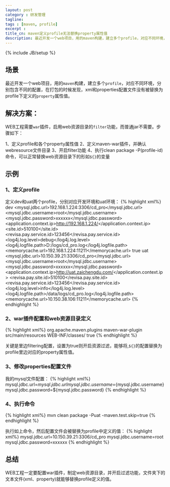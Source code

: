 ```yaml
---
layout: post
category : 研发管理
tagline: 
tags : [maven, profile]
excerpt : 
title_cn: maven定义profile无法替换property属性值 
description: 最近开发一个web项目，用的maven构建，建立多个profile，对应不同环境，分别包含不同的配置，在打包的时候发现，xml和properties配置文件没有被替换为profile下定义的property属性值。
---
```

{% include JB/setup %}

## 场景
最近开发一个web项目，用的<code>maven</code>构建，建立多个<code>profile</code>，对应不同环境，分别包含不同的配置，在打包的时候发现，xml和properties配置文件没有被替换为profile下定义的<code>property</code>属性值。

## 解决方案：

WEB工程需要<code>war</code>插件，启用web资源目录的<code>filter</code>功能，而普通jar不需要。步骤如下：

1、定义profile和各个property属性值
2、定义maven-war插件，并确认webresource文件目录
3、开启filter功能
4、执行clean package -P(profile-id) 命令，可以正常替换web资源目录下的形如<code>${}</code>的变量


## 示例

### 1、定义profile

定义dev和uat两个profile，分别对应开发环境和uat环境：
{% highlight xml%}
<profiles>
    <profile>
        <id>dev</id>
        <properties>
            <!-- 数据库相关配置-->
            <mysql.jdbc.url>192.168.1.224:3306/cd_pro</mysql.jdbc.url>
            <mysql.jdbc.username>root</mysql.jdbc.username>
            <mysql.jdbc.password>xxxxxx</mysql.jdbc.password>
            <!-- 环境配置 -->
            <application.context.ip>http://192.168.1.224/</application.context.ip>
            <site.id>510100</site.id>
            <!-- 支付相关配置-->
            <revisa.pay.service.id>123456</revisa.pay.service.id>
            <!--LOG4J日志级别-->
            <log4j.log.level>debug</log4j.log.level>
            <log4j.logfile.path>D:/logs/cd_pro.log</log4j.logfile.path>
            <memorycache.url>192.168.1.224:11211</memorycache.url>
        </properties>
        <activation>
            <activeByDefault>true</activeByDefault>
        </activation>
    </profile>
    <profile>
        <id>uat</id>
        <properties>
            <!-- 数据库相关配置-->
            <mysql.jdbc.url>10.150.39.21:3306/cd_pro</mysql.jdbc.url>
            <mysql.jdbc.username>root</mysql.jdbc.username>
            <mysql.jdbc.password>xxxxxx</mysql.jdbc.password>
            <!-- 环境配置 -->
            <application.context.ip>http://uat.zaichengdu.com/</application.context.ip>
            <revisa.pay.site.id>510100</revisa.pay.site.id>
            <!-- 支付相关配置-->
            <revisa.pay.service.id>123456</revisa.pay.service.id>
            <!--LOG4J日志级别-->
            <log4j.log.level>info</log4j.log.level>
            <log4j.logfile.path>/data/logs/cd_pro.log</log4j.logfile.path>
            <memorycache.url>10.150.38.106:11211</memorycache.url>
        </properties>
    </profile>
</profiles>
{% endhighlight %}

### 2、war插件配置和web资源目录定义

{% highlight xml%}
<plugin>
    <groupId>org.apache.maven.plugins</groupId>
    <artifactId>maven-war-plugin</artifactId>
    <configuration>
        <webResources>
            <resource>
                <!-- this is relative to the pom.xml directory -->
                <directory>src/main/resources</directory>
                <targetPath>WEB-INF/classes/</targetPath>
                <filtering>true</filtering>
            </resource>
        </webResources>
    </configuration>
</plugin>
{% endhighlight %}

关键是里边filtering配置，设置为true则开启资源过滤，能够将,<code>${}</code>的配置替换为profile里边对应的property属性值。

### 3、修改properties配置文件

我的mysql文件配置：
{% highlight xml%}
mysql.jdbc.url=${mysql.jdbc.url}
mysql.jdbc.username=${mysql.jdbc.username}
mysql.jdbc.password=${mysql.jdbc.password}
{% endhighlight %}

### 4、执行命令
{% highlight xml%}
mvn clean package -Puat -maven.test.skip=true
{% endhighlight %}

执行如上命令，然后配置文件会被替换为profile中定义的值：
{% highlight xml%}
mysql.jdbc.url=10.150.39.21:3306/cd_pro
mysql.jdbc.username=root
mysql.jdbc.password=xxxxxx
{% endhighlight %}

## 总结

WEB工程一定要配置war插件，制定web资源目录，并开启过滤功能，文件夹下的文本文件(xml、property)就能够替换profile定义的值。